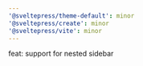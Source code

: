 ```yaml
---
'@sveltepress/theme-default': minor
'@sveltepress/create': minor
'@sveltepress/vite': minor
---
```


feat: support for nested sidebar
